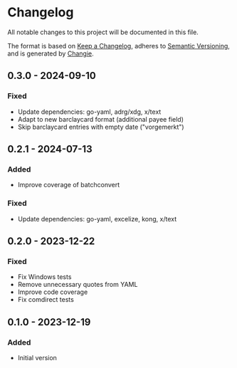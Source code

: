 # Changelog

All notable changes to this project will be documented in this file.

The format is based on [Keep a Changelog](https://keepachangelog.com/en/1.0.0/),
adheres to [Semantic Versioning](https://semver.org/spec/v2.0.0.html),
and is generated by [Changie](https://github.com/miniscruff/changie).

## 0.3.0 - 2024-09-10

### Fixed

* Update dependencies: go-yaml, adrg/xdg, x/text
* Adapt to new barclaycard format (additional payee field)
* Skip barclaycard entries with empty date ("vorgemerkt")

## 0.2.1 - 2024-07-13

### Added

* Improve coverage of batchconvert

### Fixed

* Update dependencies: go-yaml, excelize, kong, x/text

## 0.2.0 - 2023-12-22

### Fixed

* Fix Windows tests
* Remove unnecessary quotes from YAML
* Improve code coverage
* Fix comdirect tests

## 0.1.0 - 2023-12-19

### Added

* Initial version

